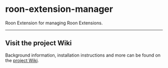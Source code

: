 # roon-extension-manager

Roon Extension for managing Roon Extensions.

------------

## Visit the project Wiki
Background information, installation instructions and more can be found on the [project Wiki](https://github.com/TheAppgineer/roon-extension-manager/wiki/Installation).

